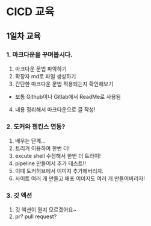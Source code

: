 # CICD 교육
## 1일차 교육

### 1. 마크다운을 꾸며봅시다.
1. 마크다운 문법 파악하기
2. 확장자 md로 파일 생성하기
3. 간단한 마크다운 문법 적용되는지 확인해보기
- 보통 Github이나 Gitlab에서 ReadMe로 사용됨
4. 내용 정리해서 마크다운으로 글 작성!

### 2. 도커와 젠킨스 연동?
1. 배우는 단계...
2. 트리거 이용하여 한번 더!
3. excute shell 수정해서 한번 더 트라이!
4. pipeline 만들어서 추가 테스트!!
5. 이때 도커허브에서 이미지 추가해버리자.
6. 사이트 여러 개 만들고 배포 이미지도 여러 개 만들어버리자!

### 3. 깃 엑션
1. 깃 엑션이 뭔지 모르겠어요~
2. pr? pull request?